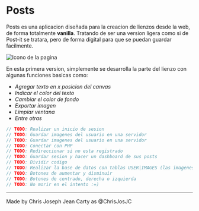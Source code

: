 # Posts

Posts es una aplicacion diseñada para la creacion de lienzos desde la web, de forma totalmente **vanilla**. Tratando de ser una version ligera como si de Post-it se tratara, pero de forma digital para que se puedan guardar facilmente.

![Icono de la pagina](favicon.ico)

En esta primera version, simplemente se desarrolla la parte del lienzo con algunas funciones basicas como:

- _Agregar texto en x posicion del canvas_
- _Indicar el color del texto_
- _Cambiar el color de fondo_
- _Exportar imagen_
- _Limpiar ventana_
- _Entre otras_

```js
// TODO: Realizar un inicio de sesion
// TODO: Guardar imagenes del usuario en una servidor
// TODO: Guardar imagenes del usuario en una servidor
// TODO: Conectar con PHP
// TODO: Redireccionar si no esta registrado
// TODO: Guardar sesion y hacer un dashboard de sus posts
// TODO: Dividir codigo
// TODO: Realizar la base de datos con tablas USER|IMAGES (las imagenes tendra un identificador y el link a la img)
// TODO: Botones de aumentar y disminuir
// TODO: Botones de centrado, derecha o izquierda
// TODO: No morir en el intento :=)
```

---

Made by Chris Joseph Jean Carty as @ChrisJosJC
